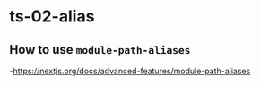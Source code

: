 # ts-02-alias

## How to use `module-path-aliases`

-<https://nextjs.org/docs/advanced-features/module-path-aliases>
